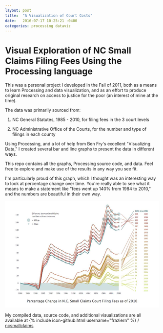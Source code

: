 ```yaml
---
layout: post
title:  "A Visualization of Court Costs"
date:   2016-07-17 10:25:21 -0400
categories: processing dataviz
---
```


# Visual Exploration of NC Small Claims Filing Fees Using the Processing language

This was a personal project I developed in the Fall of 2011, both as a means to learn Processing and data visualization, and as an effort to produce original research on access to justice for the poor (an interest of mine at the time).

The data was primarily sourced from:

1. NC General Statutes, 1985 - 2010, for filing fees in the 3 court levels

2. NC Administrative Office of the Courts, for the number and type of filings in each county

Using Processing, and a lot of help from Ben Fry's excellent "Visualizing Data," I created several bar and line graphs to present the data in different ways.

This repo contains all the graphs, Processing source code, and data. Feel free to explore and make use of the results in any way you see fit.

I'm particularly proud of this graph, which I thought was an interesting way to look at percentage change over time. You're really able to see what it means to make a statement like "fees went up 140% from 1984 to 2010," and the numbers are beautiful in their own way.

![stacked deltas 2](/img/stackedDeltas2.jpg)

My compiled data, source code, and additional visualizations are all available at
{% include icon-github.html username="fraziern" %} /
[ncsmallclaims](https://github.com/fraziern/smallclaims)
